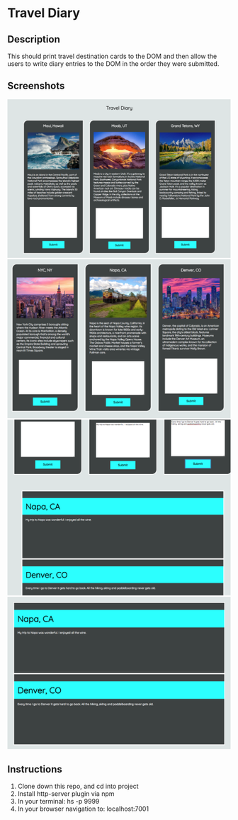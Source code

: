 # Travel Diary

## Description
This should print travel destination cards to the DOM and then allow the users to write diary entries to the DOM in the order they were submitted.

## Screenshots

![Travel Diary Screenshot 1](https://raw.githubusercontent.com/maryaliceorr/travel-diary2/master/screenshots/screenshot%201.png)
![Travel Diary Screenshot 2](https://raw.githubusercontent.com/maryaliceorr/travel-diary2/master/screenshots/screenshot%202.png)
![Travel Diary Screenshot 3](https://raw.githubusercontent.com/maryaliceorr/travel-diary2/master/screenshots/screenshot%203.png)
![Travel Diary Screenshot 4](https://raw.githubusercontent.com/maryaliceorr/travel-diary2/master/screenshots/screenshot%204.png)

## Instructions
1. Clone down this repo, and cd into project
2. Install http-server plugin via npm
3. In your terminal: hs -p 9999
4. In your browser navigation to: localhost:7001

